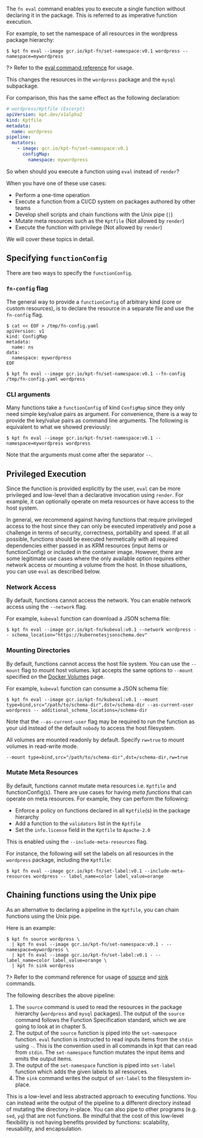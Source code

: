 The `fn eval` command enables you to execute a single function without declaring it in the package.
This is referred to as imperative function execution.

For example, to set the namespace of all resources in the wordpress package hierarchy:

```shell
$ kpt fn eval --image gcr.io/kpt-fn/set-namespace:v0.1 wordpress -- namespace=mywordpress
```

?> Refer to the [eval command reference][eval-doc] for usage.

This changes the resources in the `wordpress` package and the `mysql` subpackage.

For comparison, this has the same effect as the following declaration:

```yaml
# wordpress/Kptfile (Excerpt)
apiVersion: kpt.dev/v1alpha2
kind: Kptfile
metadata:
  name: wordpress
pipeline:
  mutators:
    - image: gcr.io/kpt-fn/set-namespace:v0.1
      configMap:
        namespace: mywordpress
```

So when should you execute a function using `eval` instead of `render`?

When you have one of these use cases:

- Perform a one-time operation
- Execute a function from a CI/CD system on packages authored by other teams
- Develop shell scripts and chain functions with the Unix pipe (`|`)
- Mutate meta resources such as the `Kptfile` (Not allowed by `render`)
- Execute the function with privilege (Not allowed by `render`)

We will cover these topics in detail.

## Specifying `functionConfig`

There are two ways to specify the `functionConfig`.

### `fn-config` flag

The general way to provide a `functionConfig` of arbitrary kind (core or custom resources), is to
declare the resource in a separate file and use the `fn-config` flag.

```shell
$ cat << EOF > /tmp/fn-config.yaml
apiVersion: v1
kind: ConfigMap
metadata:
  name: ns
data:
  namespace: mywordpress
EOF
```

```shell
$ kpt fn eval --image gcr.io/kpt-fn/set-namespace:v0.1 --fn-config /tmp/fn-config.yaml wordpress
```

### CLI arguments

Many functions take a `functionConfig` of kind `ConfigMap` since they only need simple key/value
pairs as argument. For convenience, there is a way to provide the key/value pairs as command line
arguments. The following is equivalent to what we showed previously:

```shell
$ kpt fn eval --image gcr.io/kpt-fn/set-namespace:v0.1 -- namespace=mywordpress wordpress
```

Note that the arguments must come after the separator `--`.

## Privileged Execution

Since the function is provided explicitly by the user, `eval` can be more privileged and low-level
than a declarative invocation using `render`. For example, it can optionally operate on meta
resources or have access to the host system.

In general, we recommend against having functions that require privileged access to the host since
they can only be executed imperatively and pose a challenge in terms of security, correctness, portability
and speed. If at all possible, functions should be executed hermetically with all required
dependencies either passed in as KRM resources (input items or functionConfig) or included in the
container image. However, there are some legitimate use cases where the only available option
requires either network access or mounting a volume from the host. In those situations, you can use
`eval` as described below.

### Network Access

By default, functions cannot access the network. You can enable network access using
the `--network` flag.

For example, `kubeval` function can download a JSON schema file:

```shell
$ kpt fn eval --image gcr.io/kpt-fn/kubeval:v0.1 --network wordpress -- schema_location="https://kubernetesjsonschema.dev"
```

### Mounting Directories

By default, functions cannot access the host file system. You can use the `--mount` flag to
mount host volumes. kpt accepts the same options to `--mount` specified on the [Docker Volumes]
page.

For example, `kubeval` function can consume a JSON schema file:

```shell
$ kpt fn eval --image gcr.io/kpt-fn/kubeval:v0.1 --mount type=bind,src="/path/to/schema-dir",dst=/schema-dir --as-current-user wordpress -- additional_schema_locations=/schema-dir
```

Note that the `--as-current-user` flag may be required to run the function as your uid instead of the
default `nobody` to access the host filesystem.

All volumes are mounted readonly by default. Specify `rw=true` to mount volumes
in read-write mode.

```shell
--mount type=bind,src="/path/to/schema-dir",dst=/schema-dir,rw=true
```

### Mutate Meta Resources

By default, functions cannot mutate meta resources i.e. `Kptfile` and functionConfig(s).
There are use cases for having _meta functions_ that can operate on meta resources. For example,
they can perform the following:

- Enforce a policy on functions declared in all `Kptfile`(s) in the package hierarchy
- Add a function to the `validators` list in the `Kptfile`
- Set the `info.license` field in the `Kptfile` to `Apache-2.0`

This is enabled using the `--include-meta-resources` flag.

For instance, the following will set the labels on all resources in the `wordpress` package, including
the `Kptfile`:

```shell
$ kpt fn eval --image gcr.io/kpt-fn/set-label:v0.1 --include-meta-resources wordpress -- label_name=color label_value=orange
```

## Chaining functions using the Unix pipe

As an alternative to declaring a pipeline in the `Kptfile`, you can chain functions using the Unix
pipe.

Here is an example:

```shell
$ kpt fn source wordpress \
  | kpt fn eval --image gcr.io/kpt-fn/set-namespace:v0.1 - -- namespace=mywordpress \
  | kpt fn eval --image gcr.io/kpt-fn/set-label:v0.1 - -- label_name=color label_value=orange \
  | kpt fn sink wordpress
```

?> Refer to the command reference for usage of [source][source-doc] and [sink][sink-doc] commands.

The following describes the above pipeline:

1. The `source` command is used to read the resources in the package hierarchy (`wordpress` and
   `mysql` packages). The output of the `source` command follows the Function
   Specification standard, which we are going to look at in chapter 5.
2. The output of the `source` function is piped into the `set-namespace` function. `eval` function
   is instructed to read inputs items from the `stdin` using `-`. This is the convention used in all
   commands in kpt that can read from `stdin`. The `set-namespace` function mutates the input items and
   emits the output items.
3. The output of the `set-namespace` function is piped into `set-label` function which adds the
   given labels to all resources.
4. The `sink` command writes the output of `set-label` to the filesystem in-place.

This is a low-level and less abstracted approach to executing functions. You can instead write
the output of the pipeline to a different directory instead of mutating the directory in-place. You
can also pipe to other programs (e.g. `sed`, `yq`) that are not functions. Be mindful that the cost
of this low-level flexibility is not having benefits provided by functions: scalability,
reusability, and encapsulation.

[eval-doc]: /reference/fn/eval/
[source-doc]: /reference/fn/source/
[sink-doc]: /reference/fn/sink/
[docker volumes]: https://docs.docker.com/storage/volumes/
